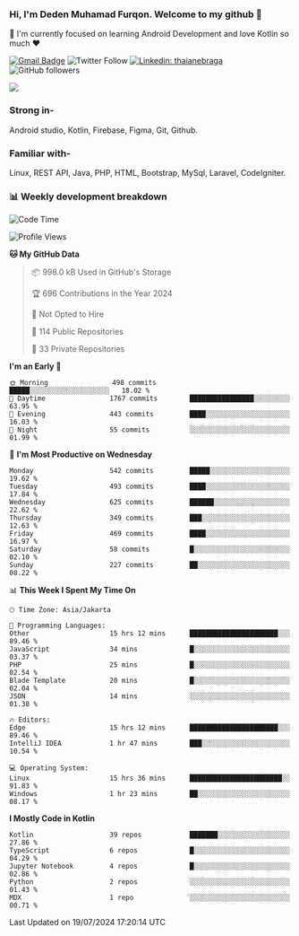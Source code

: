### Hi, I'm Deden Muhamad Furqon. Welcome to my github 👋

<!--
**furqoncreative/furqoncreative** is a ✨ _special_ ✨ repository because its `README.md` (this file) appears on your GitHub profile.

Here are some ideas to get you started:

- 🔭 I’m currently working on ...
- 👯 I’m looking to collaborate on ...
- 🤔 I’m looking for help with ...
- 💬 Ask me about ...
- 📫 How to reach me: ...
- 😄 Pronouns: ...
- ⚡ Fun fact: ...
-->

  🌱 I'm currently focused on learning Android Development and love Kotlin so much ❤ 

[![Gmail Badge](https://img.shields.io/badge/-furqoncreative24@gmail.com-c14438?style=flat-square&logo=Gmail&logoColor=white&link=mailto:furqoncreative24@gmail.com)](mailto:furqoncreative24@gmail.com)
![Twitter Follow](https://img.shields.io/twitter/follow/furqoncreative?label=Follow)
[![Linkedin: thaianebraga](https://img.shields.io/badge/-Deden_Muhamad_Furqon-blue?style=flat-square&logo=Linkedin&logoColor=white&link=https://www.linkedin.com/in/anmol-p-singh/)](https://www.linkedin.com/in/furqoncreative/)
![GitHub followers](https://img.shields.io/github/followers/furqoncreative?label=Follow&style=social)

<img src="https://github-readme-stats.sera5-dev.vercel.app/api?username=furqoncreative&hide=stars&show_icons=true&count_private=true&include_all_commits=true&title_color=#008080&icon_color=#008080&hide_border=true" width="">

### Strong in-

Android studio, Kotlin, Firebase, Figma, Git, Github.

### Familiar with-
Linux, REST API, Java, PHP, HTML, Bootstrap, MySql, Laravel, CodeIgniter.

### 📊 Weekly development breakdown

<!--START_SECTION:waka-->
![Code Time](http://img.shields.io/badge/Code%20Time-2%2C548%20hrs%206%20mins-blue)

![Profile Views](http://img.shields.io/badge/Profile%20Views-0-blue)

**🐱 My GitHub Data** 

> 📦 998.0 kB Used in GitHub's Storage 
 > 
> 🏆 696 Contributions in the Year 2024
 > 
> 🚫 Not Opted to Hire
 > 
> 📜 114 Public Repositories 
 > 
> 🔑 33 Private Repositories 
 > 
**I'm an Early 🐤** 

```text
🌞 Morning                498 commits         █████░░░░░░░░░░░░░░░░░░░░   18.02 % 
🌆 Daytime                1767 commits        ████████████████░░░░░░░░░   63.95 % 
🌃 Evening                443 commits         ████░░░░░░░░░░░░░░░░░░░░░   16.03 % 
🌙 Night                  55 commits          ░░░░░░░░░░░░░░░░░░░░░░░░░   01.99 % 
```
📅 **I'm Most Productive on Wednesday** 

```text
Monday                   542 commits         █████░░░░░░░░░░░░░░░░░░░░   19.62 % 
Tuesday                  493 commits         ████░░░░░░░░░░░░░░░░░░░░░   17.84 % 
Wednesday                625 commits         ██████░░░░░░░░░░░░░░░░░░░   22.62 % 
Thursday                 349 commits         ███░░░░░░░░░░░░░░░░░░░░░░   12.63 % 
Friday                   469 commits         ████░░░░░░░░░░░░░░░░░░░░░   16.97 % 
Saturday                 58 commits          █░░░░░░░░░░░░░░░░░░░░░░░░   02.10 % 
Sunday                   227 commits         ██░░░░░░░░░░░░░░░░░░░░░░░   08.22 % 
```


📊 **This Week I Spent My Time On** 

```text
🕑︎ Time Zone: Asia/Jakarta

💬 Programming Languages: 
Other                    15 hrs 12 mins      ██████████████████████░░░   89.46 % 
JavaScript               34 mins             █░░░░░░░░░░░░░░░░░░░░░░░░   03.37 % 
PHP                      25 mins             █░░░░░░░░░░░░░░░░░░░░░░░░   02.54 % 
Blade Template           20 mins             █░░░░░░░░░░░░░░░░░░░░░░░░   02.04 % 
JSON                     14 mins             ░░░░░░░░░░░░░░░░░░░░░░░░░   01.38 % 

🔥 Editors: 
Edge                     15 hrs 12 mins      ██████████████████████░░░   89.46 % 
IntelliJ IDEA            1 hr 47 mins        ███░░░░░░░░░░░░░░░░░░░░░░   10.54 % 

💻 Operating System: 
Linux                    15 hrs 36 mins      ███████████████████████░░   91.83 % 
Windows                  1 hr 23 mins        ██░░░░░░░░░░░░░░░░░░░░░░░   08.17 % 
```

**I Mostly Code in Kotlin** 

```text
Kotlin                   39 repos            ███████░░░░░░░░░░░░░░░░░░   27.86 % 
TypeScript               6 repos             █░░░░░░░░░░░░░░░░░░░░░░░░   04.29 % 
Jupyter Notebook         4 repos             █░░░░░░░░░░░░░░░░░░░░░░░░   02.86 % 
Python                   2 repos             ░░░░░░░░░░░░░░░░░░░░░░░░░   01.43 % 
MDX                      1 repo              ░░░░░░░░░░░░░░░░░░░░░░░░░   00.71 % 
```




 Last Updated on 19/07/2024 17:20:14 UTC
<!--END_SECTION:waka-->
